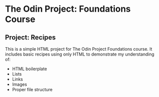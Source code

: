 # The Odin Project: Foundations Course

## Project: Recipes

This is a simple HTML project for The Odin Project Foundations course.
It includes basic recipes using only HTML to demonstrate my understanding of:

- HTML boilerplate
- Lists
- Links
- Images
- Proper file structure